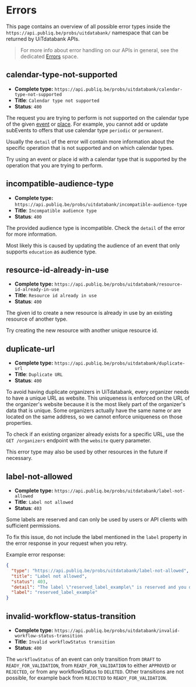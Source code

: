 # Errors

This page contains an overview of all possible error types inside the `https://api.publiq.be/probs/uitdatabank/` namespace that can be returned by UiTdatabank APIs.

> For more info about error handling on our APIs in general, see the dedicated [Errors](https://publiq.stoplight.io/docs/errors) space.

## calendar-type-not-supported

*   **Complete type:** `https://api.publiq.be/probs/uitdatabank/calendar-type-not-supported`
*   **Title**: `Calendar type not supported`
*   **Status**: `400`

The request you are trying to perform is not supported on the calendar type of the given [event](/models/event-calendarType.json) or [place](/models/place-calendarType.json). For example, you cannot add or update subEvents to offers that use calendar type `periodic` or `permanent`.

Usually the `detail` of the error will contain more information about the specific operation that is not supported and on which calendar types.

Try using an event or place id with a calendar type that is supported by the operation that you are trying to perform.

## incompatible-audience-type

*   **Complete type:** `https://api.publiq.be/probs/uitdatabank/incompatible-audience-type`
*   **Title**: `Incompatible audience type`
*   **Status**: `400`

The provided audience type is incompatible. Check the `detail` of the error for more information.

Most likely this is caused by updating the audience of an event that only supports `education` as audience type.

## resource-id-already-in-use

*   **Complete type:** `https://api.publiq.be/probs/uitdatabank/resource-id-already-in-use`
*   **Title**: `Resource id already in use`
*   **Status**: `400`

The given id to create a new resource is already in use by an existing resource of another type.

Try creating the new resource with another unique resource id.

## duplicate-url

*   **Complete type:** `https://api.publiq.be/probs/uitdatabank/duplicate-url`
*   **Title**: `Duplicate URL`
*   **Status**: `400`

To avoid having duplicate organizers in UiTdatabank, every organizer needs to have a unique URL as website. This uniqueness is enforced on the URL of the organizer's website because it is the most likely part of the organizer's data that is unique. Some organizers actually have the same name or are located on the same address, so we cannot enforce uniqueness on those properties.

To check if an existing organizer already exists for a specific URL, use the `GET /organizers` endpoint with the `website` query parameter.

This error type may also be used by other resources in the future if necessary.

## label-not-allowed

*   **Complete type:** `https://api.publiq.be/probs/uitdatabank/label-not-allowed`
*   **Title**: `Label not allowed`
*   **Status**: `403`

Some labels are reserved and can only be used by users or API clients with sufficient permissions.

To fix this issue, do not include the label mentioned in the `label` property in the error response in your request when you retry.

Example error response:

```json
{
  "type": "https://api.publiq.be/probs/uitdatabank/label-not-allowed",
  "title": "Label not allowed",
  "status": 403,
  "detail": "The label \"reserved_label_example\" is reserved and you do not have sufficient permissions to use it.",
  "label": "reserved_label_example"
}
```

## invalid-workflow-status-transition

*   **Complete type:** `https://api.publiq.be/probs/uitdatabank/invalid-workflow-status-transition`
*   **Title**: `Invalid workflowStatus transition`
*   **Status**: `400`

The `workflowStatus` of an event can only transition from `DRAFT` to `READY_FOR_VALIDATION`, from `READY_FOR_VALIDATION` to either `APPROVED` or `REJECTED`, or from any workflowStatus to `DELETED`. Other transitions are not possible, for example back from `REJECTED` to `READY_FOR_VALIDATION`.
